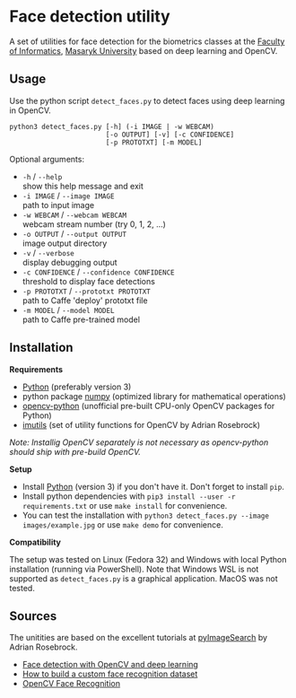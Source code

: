 # Face detection utility

A set of utilities for face detection for the biometrics classes at the [Faculty of Informatics](https://www.fi.muni.cz/), [Masaryk University](https://muni.cz) based on deep learning and OpenCV.

## Usage

Use the python script `detect_faces.py` to detect faces using deep learning in OpenCV.

```
python3 detect_faces.py [-h] (-i IMAGE | -w WEBCAM)
                        [-o OUTPUT] [-v] [-c CONFIDENCE]
                        [-p PROTOTXT] [-m MODEL]
```

Optional arguments:
* `-h` / `--help`  
  show this help message and exit
* `-i IMAGE` / `--image IMAGE`  
  path to input image
* `-w WEBCAM` / `--webcam WEBCAM`  
  webcam stream number (try 0, 1, 2, ...)
* `-o OUTPUT` / `--output OUTPUT`  
  image output directory
* `-v` / `--verbose`  
  display debugging output
* `-c CONFIDENCE` / `--confidence CONFIDENCE`  
  threshold to display face detections
* `-p PROTOTXT` / `--prototxt PROTOTXT`  
  path to Caffe 'deploy' prototxt file
* `-m MODEL` / `--model MODEL`  
  path to Caffe pre-trained model

## Installation

**Requirements**

* [Python](https://www.python.org/) (preferably version 3)
* python package [numpy](https://numpy.org/) (optimized library for mathematical operations)
* [opencv-python](https://pypi.org/project/opencv-python/) (unofficial pre-built CPU-only OpenCV packages for Python)
* [imutils](https://pypi.org/project/imutils/) (set of utility functions for OpenCV by Adrian Rosebrock)

_Note: Installig OpenCV separately is not necessary as opencv-python should ship with pre-build OpenCV._

**Setup**

- Install [Python](https://www.python.org/) (version 3) if you don't have it. Don't forget to install `pip`.
- Install python dependencies with `pip3 install --user -r requirements.txt` or use `make install` for convenience.
- You can test the installation with `python3 detect_faces.py --image images/example.jpg` or use `make demo` for convenience.

**Compatibility**

The setup was tested on Linux (Fedora 32) and Windows with local Python installation (running via PowerShell). Note that Windows WSL is not supported as `detect_faces.py` is a graphical application. MacOS was not tested.

## Sources

The unitities are based on the excellent tutorials at [pyImageSearch](https://www.pyimagesearch.com/) by Adrian Rosebrock.

* [Face detection with OpenCV and deep learning](https://www.pyimagesearch.com/2018/02/26/face-detection-with-opencv-and-deep-learning/)
* [How to build a custom face recognition dataset](https://www.pyimagesearch.com/2018/06/11/how-to-build-a-custom-face-recognition-dataset/)
* [OpenCV Face Recognition](https://www.pyimagesearch.com/2018/09/24/opencv-face-recognition/)
